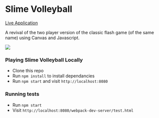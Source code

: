 # Slime Volleyball

[Live Application](http://patwey.github.io/slime-volleyball/)

A revival of the two player version of the classic flash game (of the same name) using Canvas and Javascript.

![](http://g.recordit.co/lNaoN5RmN8.gif)


### Playing Slime Volleyball Locally

* Clone this repo
* Run `npm install` to install dependancies
* Run `npm start` and visit `http://localhost:8080`


### Running tests

* Run `npm start`
* Visit `http://localhost:8080/webpack-dev-server/test.html`
